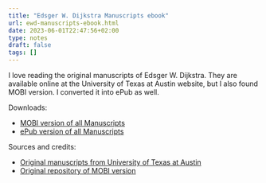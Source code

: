 ```yaml
---
title: "Edsger W. Dijkstra Manuscripts ebook"
url: ewd-manuscripts-ebook.html
date: 2023-06-01T22:47:56+02:00
type: notes
draft: false
tags: []
---
```


I love reading the original manuscripts of Edsger W. Dijkstra. They are
available online at the University of Texas at Austin website, but I also
found MOBI version. I converted it into ePub as well.

Downloads:

- [MOBI version of all Manuscripts](https://files.mitjafelicijan.com/haphazard/ewd-manuscripts.mobi)
- [ePub version of all Manuscripts](https://files.mitjafelicijan.com/haphazard/ewd-manuscripts.epub)

Sources and credits:

- [Original manuscripts from University of Texas at Austin](https://www.cs.utexas.edu/users/EWD/index00xx.html)
- [Original repository of MOBI version](https://github.com/evmn/The-Manuscripts-of-Edsger-W.-Dijkstra)

